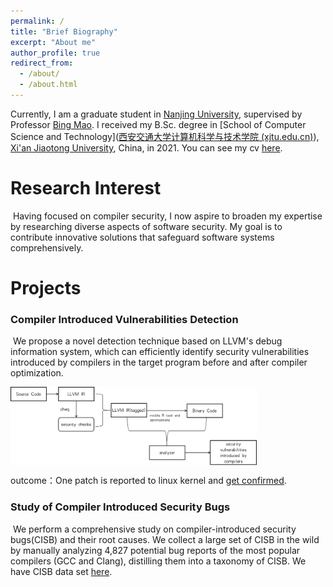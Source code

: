 ```yaml
---
permalink: /
title: "Brief Biography"
excerpt: "About me"
author_profile: true
redirect_from: 
  - /about/
  - /about.html
---
```


Currently, I am a graduate student in [Nanjing University](https://www.nju.edu.cn/), supervised by Professor [Bing Mao](http://seclab.nju.edu.cn/). I received my B.Sc. degree in [School of Computer Science and Technology]([西安交通大学计算机科学与技术学院 (xjtu.edu.cn)](http://www.cs.xjtu.edu.cn/)), [Xi'an Jiaotong University](http://www.xjtu.edu.cn/), China, in 2021. You can see my cv [here](http://linkeLi0421.github.io/files/linke_resume20230818.pdf).

Research Interest
=====================================
​	Having focused on compiler security, I now aspire to broaden my expertise by researching diverse aspects of software security. My goal is to contribute innovative solutions that safeguard software systems comprehensively.

# Projects

### Compiler Introduced Vulnerabilities Detection

​	We propose a novel detection technique based on LLVM's debug information system, which can efficiently identify security vulnerabilities introduced by compilers in the target program before and after compiler optimization. 

<div align="left" display="flex">    
    <img src="./images/cbchecker.png" height = "125" alt="cbchecker" align="center" />
</div>

outcome：One patch is reported to linux kernel and [get confirmed](https://lore.kernel.org/lkml/20230719232248.GC3240@monkey/).

### Study of Compiler Introduced Security Bugs

​	We perform a comprehensive study on compiler-introduced security bugs(CISB) and their root causes. We collect a large set of CISB in the wild by manually analyzing 4,827 potential bug reports of the most popular compilers (GCC and Clang), distilling them into a taxonomy of CISB. We have CISB data set [here](https://github.com/linkeLi0421/CISB-dataset).
